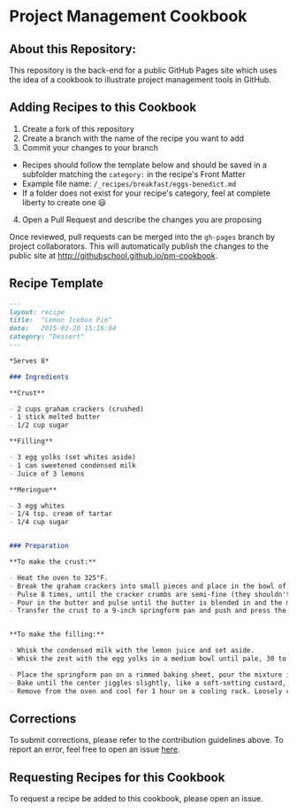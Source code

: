 # Project Management Cookbook

## About this Repository:

This repository is the back-end for a public GitHub Pages site which uses the idea of a cookbook to illustrate project management tools in GitHub.

## Adding Recipes to this Cookbook

1. Create a fork of this repository
2. Create a branch with the name of the recipe you want to add
3. Commit your changes to your branch
  - Recipes should follow the template below and should be saved in a subfolder matching the `category:` in the recipe's Front Matter
  - Example file name: `/_recipes/breakfast/eggs-benedict.md`
  - If a folder does not exist for your recipe's category, feel at complete liberty to create one :smiley:
4. Open a Pull Request and describe the changes you are proposing

Once reviewed, pull requests can be merged into the `gh-pages` branch by project collaborators.  This will automatically publish the changes to the public site at http://githubschool.github.io/pm-cookbook.


## Recipe Template

```Markdown
---
layout: recipe
title:  "Lemon Icebox Pie"
date:   2015-02-20 15:16:04
category: "Dessert"
---

*Serves 8*

### Ingredients

**Crust**

- 2 cups graham crackers (crushed)
- 1 stick melted butter
- 1/2 cup sugar

**Filling**

- 3 egg yolks (set whites aside)
- 1 can sweetened condensed milk
- Juice of 3 lemons

**Meringue**

- 3 egg whites
- 1/4 tsp. cream of tartar
- 1/4 cup sugar


### Preparation

**To make the crust:**

- Heat the oven to 325°F.
- Break the graham crackers into small pieces and place in the bowl of a food processor along with the sugar and salt.
- Pulse 8 times, until the cracker crumbs are semi-fine (they shouldn't be powdery but not in large shards either) and the crackers and sugar are combined.
- Pour in the butter and pulse until the butter is blended in and the mixture isn't crumbly and holds its shape when you squeeze it, about twelve 1-second pulses.
- Transfer the crust to a 9-inch springform pan and push and press the crumb mixture into the bottom and two-thirds of the way up the sides of the pan. Use the bottom of a measuring cup to press the crust into place. Set aside.


**To make the filling:**

- Whisk the condensed milk with the lemon juice and set aside.
- Whisk the zest with the egg yolks in a medium bowl until pale, 30 to 60 seconds, and then whisk in the lemon juice-condensed milk mixture.

- Place the springform pan on a rimmed baking sheet, pour the mixture into the crust, and carefully transfer the baking sheet to the oven.
- Bake until the center jiggles slightly, like a soft-setting custard, about 25 minutes.
- Remove from the oven and cool for 1 hour on a cooling rack. Loosely cover the pan with plastic wrap (be careful not to let the plastic wrap touch the top of the pie) and freeze for at least 6 hours or overnight.

```

## Corrections

To submit corrections, please refer to the contribution guidelines above.  To report an error, feel free to open an issue [here](https://github.com/githubschool/pm-cookbook/issues/new).


## Requesting Recipes for this Cookbook

To request a recipe be added to this cookbook, please open an issue.
